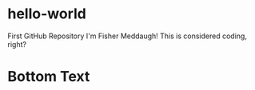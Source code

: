 # hello-world
First GitHub Repository
I'm Fisher Meddaugh! This is considered coding, right?
# Bottom Text

